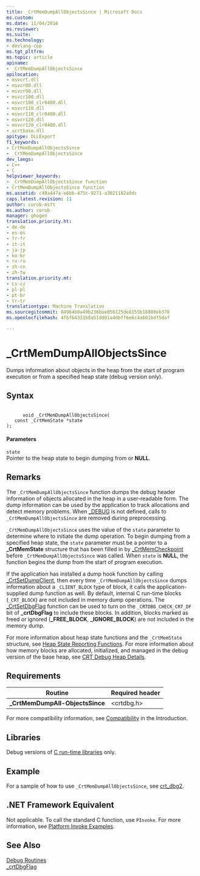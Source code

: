 ```yaml
---
title: _CrtMemDumpAllObjectsSince | Microsoft Docs
ms.custom: 
ms.date: 11/04/2016
ms.reviewer: 
ms.suite: 
ms.technology:
- devlang-cpp
ms.tgt_pltfrm: 
ms.topic: article
apiname:
- _CrtMemDumpAllObjectsSince
apilocation:
- msvcrt.dll
- msvcr80.dll
- msvcr90.dll
- msvcr100.dll
- msvcr100_clr0400.dll
- msvcr110.dll
- msvcr110_clr0400.dll
- msvcr120.dll
- msvcr120_clr0400.dll
- ucrtbase.dll
apitype: DLLExport
f1_keywords:
- CrtMemDumpAllObjectsSince
- _CrtMemDumpAllObjectsSince
dev_langs:
- C++
- C
helpviewer_keywords:
- _CrtMemDumpAllObjectsSince function
- CrtMemDumpAllObjectsSince function
ms.assetid: c48a447a-e6bb-475c-9271-a3021182a0dc
caps.latest.revision: 11
author: corob-msft
ms.author: corob
manager: ghogen
translation.priority.ht:
- de-de
- es-es
- fr-fr
- it-it
- ja-jp
- ko-kr
- ru-ru
- zh-cn
- zh-tw
translation.priority.mt:
- cs-cz
- pl-pl
- pt-br
- tr-tr
translationtype: Machine Translation
ms.sourcegitcommit: 84964b0a49b236bae056125de8155b18880eb378
ms.openlocfilehash: 4f6f64331b8a51dd01a4dbff6e6c4a601bdf5daf

---
```

# _CrtMemDumpAllObjectsSince
Dumps information about objects in the heap from the start of program execution or from a specified heap state (debug version only).  
  
## Syntax  
  
```  
  
      void _CrtMemDumpAllObjectsSince(   
   const _CrtMemState *state   
);  
```  
  
#### Parameters  
 `state`  
 Pointer to the heap state to begin dumping from or **NULL**.  
  
## Remarks  
 The `_CrtMemDumpAllObjectsSince` function dumps the debug header information of objects allocated in the heap in a user-readable form. The dump information can be used by the application to track allocations and detect memory problems. When [_DEBUG](../../c-runtime-library/debug.md) is not defined, calls to `_CrtMemDumpAllObjectsSince` are removed during preprocessing.  
  
 `_CrtMemDumpAllObjectsSince` uses the value of the `state` parameter to determine where to initiate the dump operation. To begin dumping from a specified heap state, the `state` parameter must be a pointer to a **_CrtMemState** structure that has been filled in by [_CrtMemCheckpoint](../../c-runtime-library/reference/crtmemcheckpoint.md) before `_CrtMemDumpAllObjectsSince` was called. When `state` is **NULL**, the function begins the dump from the start of program execution.  
  
 If the application has installed a dump hook function by calling [_CrtSetDumpClient](../../c-runtime-library/reference/crtsetdumpclient.md), then every time `_CrtMemDumpAllObjectsSince` dumps information about a `_CLIENT_BLOCK` type of block, it calls the application-supplied dump function as well. By default, internal C run-time blocks (`_CRT_BLOCK`) are not included in memory dump operations. The [_CrtSetDbgFlag](../../c-runtime-library/reference/crtsetdbgflag.md) function can be used to turn on the `_CRTDBG_CHECK_CRT_DF` bit of **_crtDbgFlag** to include these blocks. In addition, blocks marked as freed or ignored (**_FREE_BLOCK**, **_IGNORE_BLOCK**) are not included in the memory dump.  
  
 For more information about heap state functions and the `_CrtMemState` structure, see [Heap State Reporting Functions](/visualstudio/debugger/crt-debug-heap-details). For more information about how memory blocks are allocated, initialized, and managed in the debug version of the base heap, see [CRT Debug Heap Details](/visualstudio/debugger/crt-debug-heap-details).  
  
## Requirements  
  
|Routine|Required header|  
|-------------|---------------------|  
|**_CrtMemDumpAll-ObjectsSince**|\<crtdbg.h>|  
  
 For more compatibility information, see [Compatibility](../../c-runtime-library/compatibility.md) in the Introduction.  
  
## Libraries  
 Debug versions of [C run-time libraries](../../c-runtime-library/crt-library-features.md) only.  
  
## Example  
 For a sample of how to use `_CrtMemDumpAllObjectsSince`, see [crt_dbg2](http://msdn.microsoft.com/en-us/21e1346a-6a17-4f57-b275-c76813089167).  
  
## .NET Framework Equivalent  
 Not applicable. To call the standard C function, use `PInvoke`. For more information, see [Platform Invoke Examples](http://msdn.microsoft.com/Library/15926806-f0b7-487e-93a6-4e9367ec689f).  
  
## See Also  
 [Debug Routines](../../c-runtime-library/debug-routines.md)   
 [_crtDbgFlag](../../c-runtime-library/crtdbgflag.md)


<!--HONumber=Jan17_HO1-->


